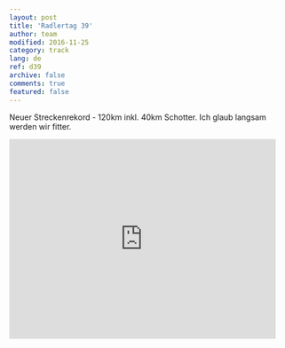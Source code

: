 ```yaml
---   
layout: post 
title: 'Radlertag 39'  
author: team 
modified: 2016-11-25
category: track 
lang: de 
ref: d39
archive: false 
comments: true 
featured: false 
--- 
```


 Neuer Streckenrekord - 120km inkl. 40km Schotter. Ich glaub langsam werden wir fitter. 

<iframe width='480' height='360' src='http://track-kit.net/maps_s3/?v=embed&track=232839.gpx' frameborder='0' allowfullscreen></iframe>